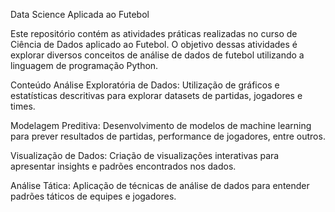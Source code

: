 Data Science Aplicada ao Futebol

Este repositório contém as atividades práticas realizadas no curso de Ciência de Dados aplicado ao Futebol. O objetivo dessas atividades é explorar diversos conceitos de análise de dados de futebol utilizando a linguagem de programação Python.

Conteúdo
Análise Exploratória de Dados: Utilização de gráficos e estatísticas descritivas para explorar datasets de partidas, jogadores e times.

Modelagem Preditiva: Desenvolvimento de modelos de machine learning para prever resultados de partidas, performance de jogadores, entre outros.

Visualização de Dados: Criação de visualizações interativas para apresentar insights e padrões encontrados nos dados.

Análise Tática: Aplicação de técnicas de análise de dados para entender padrões táticos de equipes e jogadores.

